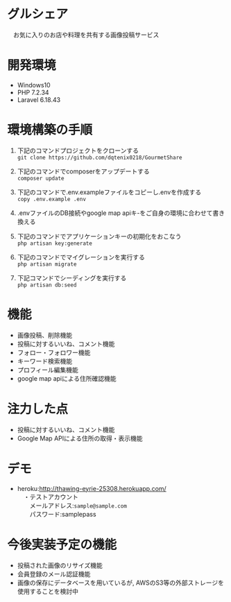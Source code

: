 # グルシェア
　お気に入りのお店や料理を共有する画像投稿サービス

# 開発環境
 * Windows10
 * PHP 7.2.34
 * Laravel 6.18.43

 # 環境構築の手順
1. 下記のコマンドプロジェクトをクローンする  
  `git clone https://github.com/dqtenix0218/GourmetShare`

2. 下記のコマンドでcomposerをアップデートする  
  `composer update`

3. 下記のコマンドで.env.exampleファイルをコピーし.envを作成する  
  `copy .env.example .env`

4. .envファイルのDB接続やgoogle map apiキ-をご自身の環境に合わせて書き換える  

5. 下記のコマンドでアプリケーションキーの初期化をおこなう  
  `php artisan key:generate`

6. 下記のコマンドでマイグレーションを実行する  
  `php artisan migrate`

7. 下記コマンドでシーディングを実行する  
  `php artisan db:seed`

# 機能
 * 画像投稿、削除機能
 * 投稿に対するいいね、コメント機能
 * フォロー・フォロワー機能
 * キーワード検索機能
 * プロフィール編集機能
 * google map apiによる住所確認機能

# 注力した点
 * 投稿に対するいいね、コメント機能
 * Google Map APIによる住所の取得・表示機能

 # デモ
  * heroku:<http://thawing-eyrie-25308.herokuapp.com/>  
 　・テストアカウント  
   　　メールアドレス:`sample@sample.com`  
   　　パスワード:samplepass

 # 今後実装予定の機能
  * 投稿された画像のリサイズ機能
  * 会員登録のメール認証機能
  * 画像の保存にデータベースを用いているが, AWSのS3等の外部ストレージを使用することを検討中
